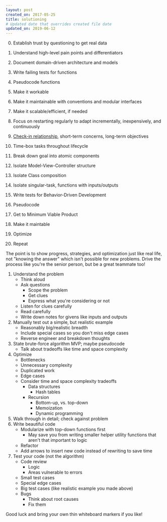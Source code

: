 ```yaml
---
layout: post
created_on: 2017-05-25
title: solutioning
# Updated date that overrides created file date
updated_on: 2019-06-12
---
```


0. Establish trust by questioning to get real data
0. Understand high-level pain points and differentiators
0. Document domain-driven architecture and models
0. Write failing tests for functions
0. Pseudocode functions
0. Make it workable
0. Make it maintainable with conventions and modular interfaces
0. Make it scalable/efficient, if needed
0. Focus on restarting regularly to adapt incrementally, inexpensively, and continuously

1. [Check-in relationship](/pairing), short-term concerns, long-term objectives
2. Time-box tasks throughout lifecycle
3. Break down goal into atomic components
4. Isolate Model-View-Controller structure
5. Isolate Class composition
6. Isolate singular-task, functions with inputs/outputs
7. Write tests for Behavior-Driven Development
8. Pseudocode
9. Get to Minimum Viable Product
10. Make it maintable
11. Optimize
12. Repeat

The point is to show progress, strategies, and optimization just like real life, not "knowing the answer" which isn't possible for new problems. Drive the process like you're the senior person, but be a great teammate too!

1. Understand the problem
   * Think aloud
   * Ask questions
     * Scope the problem
     * Get clues
     * Express what you're considering or not
   * Listen for clues carefully
   * Read carefully
   * Write down notes for givens like inputs and outputs
2. Manually test out a simple, but realistic example
   * Reasonably big/realistic breadth
   * Include special cases so you don't miss edge cases
   * Reverse engineer and breakdown thoughts
3. State brute-force algorithm MVP; maybe pseudocode
   * Talk about tradeoffs like time and space complexity
4. Optimize
   * Bottlenecks
   * Unnecessary complexity
   * Duplicated work
   * Edge cases
   * Consider time and space complexity tradeoffs
     * Data structures
       * Hash tables
     * Recursion
       * Bottom-up, vs. top-down
       * Memoization
       * Dynamic programming
5. Walk through in detail; check against problem
6. Write beautiful code
   * Modularize with top-down functions first
     * May save you from writing smaller helper utility functions that aren't that important to logic
   * Refactor
   * Add arrows to insert new code instead of rewriting to save time
7. Test your code (not the algorithm)
   * Code review
     * Logic
     * Areas vulnerable to errors
   * Small test cases
   * Special edge cases
   * Big test cases (like realistic example you made above)
   * Bugs
     * Think about root causes
     * Fix them
   
Good luck and bring your own thin whiteboard markers if you like!
